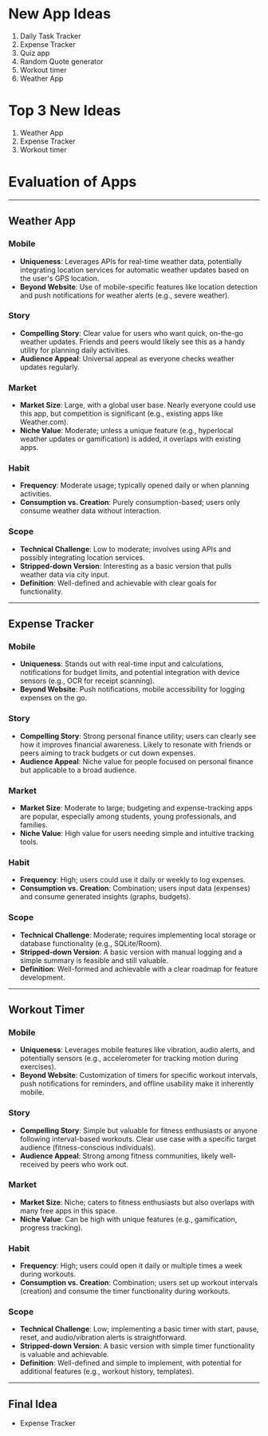 # New App Ideas
1. Daily Task Tracker
2. Expense Tracker
3. Quiz app
4. Random Quote generator
5. Workout timer
6. Weather App

# Top 3 New Ideas

1. Weather App
2. Expense Tracker
3. Workout timer

# **Evaluation of Apps**

---

## **Weather App**

### **Mobile**
- **Uniqueness**: Leverages APIs for real-time weather data, potentially integrating location services for automatic weather updates based on the user's GPS location.  
- **Beyond Website**: Use of mobile-specific features like location detection and push notifications for weather alerts (e.g., severe weather).  

### **Story**
- **Compelling Story**: Clear value for users who want quick, on-the-go weather updates. Friends and peers would likely see this as a handy utility for planning daily activities.  
- **Audience Appeal**: Universal appeal as everyone checks weather updates regularly.  

### **Market**
- **Market Size**: Large, with a global user base. Nearly everyone could use this app, but competition is significant (e.g., existing apps like Weather.com).  
- **Niche Value**: Moderate; unless a unique feature (e.g., hyperlocal weather updates or gamification) is added, it overlaps with existing apps.  

### **Habit**
- **Frequency**: Moderate usage; typically opened daily or when planning activities.  
- **Consumption vs. Creation**: Purely consumption-based; users only consume weather data without interaction.  

### **Scope**
- **Technical Challenge**: Low to moderate; involves using APIs and possibly integrating location services.  
- **Stripped-down Version**: Interesting as a basic version that pulls weather data via city input.  
- **Definition**: Well-defined and achievable with clear goals for functionality.  

---

## **Expense Tracker**

### **Mobile**
- **Uniqueness**: Stands out with real-time input and calculations, notifications for budget limits, and potential integration with device sensors (e.g., OCR for receipt scanning).  
- **Beyond Website**: Push notifications, mobile accessibility for logging expenses on the go.  

### **Story**
- **Compelling Story**: Strong personal finance utility; users can clearly see how it improves financial awareness. Likely to resonate with friends or peers aiming to track budgets or cut down expenses.  
- **Audience Appeal**: Niche value for people focused on personal finance but applicable to a broad audience.  

### **Market**
- **Market Size**: Moderate to large; budgeting and expense-tracking apps are popular, especially among students, young professionals, and families.  
- **Niche Value**: High value for users needing simple and intuitive tracking tools.  

### **Habit**
- **Frequency**: High; users could use it daily or weekly to log expenses.  
- **Consumption vs. Creation**: Combination; users input data (expenses) and consume generated insights (graphs, budgets).  

### **Scope**
- **Technical Challenge**: Moderate; requires implementing local storage or database functionality (e.g., SQLite/Room).  
- **Stripped-down Version**: A basic version with manual logging and a simple summary is feasible and still valuable.  
- **Definition**: Well-formed and achievable with a clear roadmap for feature development.  

---

## **Workout Timer**

### **Mobile**
- **Uniqueness**: Leverages mobile features like vibration, audio alerts, and potentially sensors (e.g., accelerometer for tracking motion during exercises).  
- **Beyond Website**: Customization of timers for specific workout intervals, push notifications for reminders, and offline usability make it inherently mobile.  

### **Story**
- **Compelling Story**: Simple but valuable for fitness enthusiasts or anyone following interval-based workouts. Clear use case with a specific target audience (fitness-conscious individuals).  
- **Audience Appeal**: Strong among fitness communities, likely well-received by peers who work out.  

### **Market**
- **Market Size**: Niche; caters to fitness enthusiasts but also overlaps with many free apps in this space.  
- **Niche Value**: Can be high with unique features (e.g., gamification, progress tracking).  

### **Habit**
- **Frequency**: High; users could open it daily or multiple times a week during workouts.  
- **Consumption vs. Creation**: Combination; users set up workout intervals (creation) and consume the timer functionality during workouts.  

### **Scope**
- **Technical Challenge**: Low; implementing a basic timer with start, pause, reset, and audio/vibration alerts is straightforward.  
- **Stripped-down Version**: A basic version with simple timer functionality is valuable and achievable.  
- **Definition**: Well-defined and simple to implement, with potential for additional features (e.g., workout history, templates).  

---
## Final Idea
- Expense Tracker

